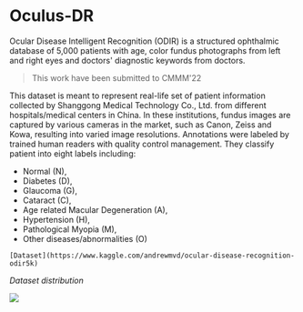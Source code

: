 # Oculus-DR

Ocular Disease Intelligent Recognition (ODIR) is a structured ophthalmic database of 5,000 patients with age, color fundus photographs from left and right eyes and doctors' diagnostic keywords from doctors.

> This work have been submitted to CMMM'22 

This dataset is meant to represent real-life set of patient information collected by Shanggong Medical Technology Co., Ltd. from different hospitals/medical centers in China. In these institutions, fundus images are captured by various cameras in the market, such as Canon, Zeiss and Kowa, resulting into varied image resolutions.
Annotations were labeled by trained human readers with quality control management. They classify patient into eight labels including:
- Normal (N),
- Diabetes (D),
- Glaucoma (G),
- Cataract (C),
- Age related Macular Degeneration (A),
- Hypertension (H),
- Pathological Myopia (M),
- Other diseases/abnormalities (O)


```[Dataset](https://www.kaggle.com/andrewmvd/ocular-disease-recognition-odir5k)```

*Dataset distribution*

<img src= "https://github.com/Shakib-IO/Oculus-DR/blob/main/figure/Figure%2002.png">
